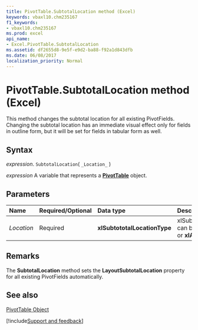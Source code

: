 ```yaml
---
title: PivotTable.SubtotalLocation method (Excel)
keywords: vbaxl10.chm235167
f1_keywords:
- vbaxl10.chm235167
ms.prod: excel
api_name:
- Excel.PivotTable.SubtotalLocation
ms.assetid: df2655d8-9e5f-e9d2-ba88-f92a1d843dfb
ms.date: 06/08/2017
localization_priority: Normal
---
```



# PivotTable.SubtotalLocation method (Excel)

This method changes the subtotal location for all existing PivotFields. Changing the subtotal location has an immediate visual effect only for fields in outline form, but it will be set for fields in tabular form as well. 


## Syntax

_expression_. `SubtotalLocation`( `_Location_` )

_expression_ A variable that represents a **[PivotTable](Excel.PivotTable.md)** object.


## Parameters



|Name|Required/Optional|Data type|Description|
|:-----|:-----|:-----|:-----|
| _Location_|Required| **xlSubtototalLocationType**|xlSubtotalLocationType can be either  **xlAtTop** or **xlAtBottom**.|

## Remarks

The  **SubtotalLocation** method sets the **LayoutSubtotalLocation** property for all existing PivotFields automatically.


## See also


[PivotTable Object](Excel.PivotTable.md)

[!include[Support and feedback](~/includes/feedback-boilerplate.md)]